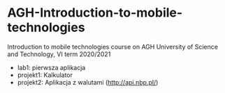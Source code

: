 # AGH-Introduction-to-mobile-technologies
Introduction to mobile technologies course on AGH University of Science and Technology, VI term 2020/2021

* lab1: pierwsza aplikacja
* projekt1: Kalkulator
* projekt2: Aplikacja z walutami (http://api.nbp.pl/)
